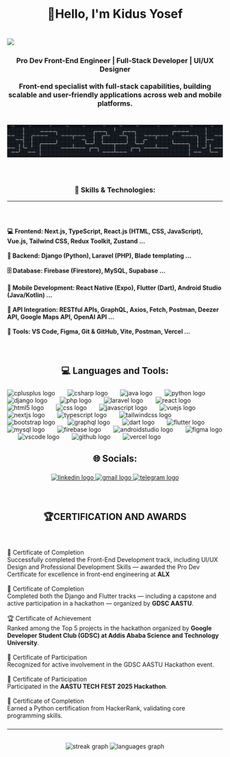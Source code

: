<h1 align="center">👋Hello, I'm Kidus Yosef</h1>

###

<br clear="both">

<div align="left">
  <img src="https://visitor-badge.laobi.icu/badge?page_id=kid-yP.kid-yP&"  />
</div>

###

<h3 align="center">Pro Dev Front-End Engineer | Full-Stack Developer | UI/UX Designer<br><br>Front-end specialist with full-stack capabilities, building scalable and user-friendly applications across web and mobile platforms.</h3>

###

<br clear="both">

<picture>
    <img alt="pacman contribution graph" src="workflows/pacman.svg">
</picture>

###

<br clear="both">


<h3 align="center">🌟 Skills & Technologies:</h3>
<hr>

###

<br clear="both">

<h4 align="left">
💻 Frontend: Next.js, TypeScript, React.js (HTML, CSS, JavaScript), Vue.js, Tailwind CSS, Redux Toolkit, Zustand ...<br><br>
🧠 Backend: Django (Python), Laravel (PHP), Blade templating ...<br><br>
🗄️ Database: Firebase (Firestore), MySQL, Supabase ...<br><br>
📱 Mobile Development: React Native (Expo), Flutter (Dart), Android Studio (Java/Kotlin) ...<br><br>
🔗 API Integration: RESTful APIs, GraphQL, Axios, Fetch, Postman, Deezer API, Google Maps API, OpenAI API ...<br><br>
🧰 Tools: VS Code, Figma, Git & GitHub, Vite, Postman, Vercel ...
</h4>

###

<br clear="both">

<h2 align="center">💻 Languages and Tools:</h2>

###

<div align="left">
  <img src="https://skillicons.dev/icons?i=cpp" height="44" alt="cplusplus logo"  />
  <img width="21" />
  <img src="https://skillicons.dev/icons?i=cs" height="44" alt="csharp logo"  />
  <img width="21" />
  <img src="https://skillicons.dev/icons?i=java" height="44" alt="java logo"  />
  <img width="21" />
  <img src="https://skillicons.dev/icons?i=py" height="44" alt="python logo"  />
  <img width="21" />
  <img src="https://skillicons.dev/icons?i=django" height="44" alt="django logo"  />
  <img width="21" />
  <img src="https://skillicons.dev/icons?i=php" height="44" alt="php logo"  />
  <img width="21" />
  <img src="https://skillicons.dev/icons?i=laravel" height="44" alt="laravel logo"  />
  <img width="21" />
  <img src="https://skillicons.dev/icons?i=react" height="44" alt="react logo"  />
  <img width="21" />
  <img src="https://skillicons.dev/icons?i=html" height="44" alt="html5 logo"  />
  <img width="21" />
  <img src="https://skillicons.dev/icons?i=css" height="44" alt="css logo"  />
  <img width="21" />
  <img src="https://skillicons.dev/icons?i=js" height="44" alt="javascript logo"  />
  <img width="21" />
  <img src="https://skillicons.dev/icons?i=vue" height="44" alt="vuejs logo"  />
  <img width="21" />
  <img src="https://skillicons.dev/icons?i=nextjs" height="44" alt="nextjs logo"  />
  <img width="21" />
  <img src="https://skillicons.dev/icons?i=ts" height="44" alt="typescript logo"  />
  <img width="21" />
  <img src="https://skillicons.dev/icons?i=tailwind" height="44" alt="tailwindcss logo"  />
  <img width="21" />
  <img src="https://cdn.jsdelivr.net/gh/devicons/devicon/icons/bootstrap/bootstrap-original.svg" height="44" alt="bootstrap logo"  />
  <img width="21" />
  <img src="https://skillicons.dev/icons?i=graphql" height="44" alt="graphql logo"  />
  <img width="21" />
  <img src="https://skillicons.dev/icons?i=dart" height="44" alt="dart logo"  />
  <img width="21" />
  <img src="https://skillicons.dev/icons?i=flutter" height="44" alt="flutter logo"  />
  <img width="21" />
  <img src="https://skillicons.dev/icons?i=mysql" height="44" alt="mysql logo"  />
  <img width="21" />
  <img src="https://skillicons.dev/icons?i=firebase" height="44" alt="firebase logo"  />
  <img width="21" />
  <img src="https://skillicons.dev/icons?i=androidstudio" height="44" alt="androidstudio logo"  />
  <img width="21" />
  <img src="https://skillicons.dev/icons?i=figma" height="44" alt="figma logo"  />
  <img width="21" />
  <img src="https://skillicons.dev/icons?i=vscode" height="44" alt="vscode logo"  />
  <img width="21" />
  <img src="https://skillicons.dev/icons?i=github" height="44" alt="github logo"  />
  <img width="21" />
  <img src="https://skillicons.dev/icons?i=vercel" height="44" alt="vercel logo"  />
</div>

###

<h2 align="center">🌐 Socials:</h2>

###

<div align="center">
  <a href="https://www.linkedin.com/in/kidus-yosef-139a32302/" target="_blank">
    <img src="https://raw.githubusercontent.com/maurodesouza/profile-readme-generator/master/src/assets/icons/social/linkedin/default.svg" width="92" height="42" alt="linkedin logo" />
  </a>
  <a href="mailto:kidusmekuria11@gmail.com" target="_blank">
    <img src="https://raw.githubusercontent.com/maurodesouza/profile-readme-generator/master/src/assets/icons/social/gmail/default.svg" width="92" height="42" alt="gmail logo" />
  </a>
  <a href="https://t.me/Butchu1" target="_blank">
    <img src="https://raw.githubusercontent.com/maurodesouza/profile-readme-generator/master/src/assets/icons/social/telegram/default.svg" width="92" height="42" alt="telegram logo" />
  </a>
</div>

###

<br clear="both">

<h2 align="center">🏆CERTIFICATION AND AWARDS</h2>

###

<br clear="both">

<p align="left">📜 Certificate of Completion  <br>Successfully completed the Front-End Development track, including UI/UX Design and Professional Development Skills — awarded the Pro Dev Certificate for excellence in front-end engineering at <strong>ALX</strong><br><br>🧰 Certificate of Completion  <br>Completed both the Django and Flutter tracks — including a capstone and active participation in a hackathon — organized by <strong>GDSC AASTU</strong>.<br><br>🏆 Certificate of Achievement  <br>Ranked among the Top 5 projects in the hackathon organized by <strong>Google Developer Student Club (GDSC) at Addis Ababa Science and Technology University</strong>.<br><br>🤝 Certificate of Participation  <br>Recognized for active involvement in the GDSC AASTU Hackathon event.<br><br>🎉 Certificate of Participation  <br>Participated in the <strong>AASTU TECH FEST 2025 Hackathon</strong>.<br><br>🐍 Certificate of Completion  <br>Earned a Python certification from HackerRank, validating core programming skills.</p>

###

<hr>

<br clear="both">

<div align="center">
  <img src="https://streak-stats.demolab.com?user=kid-yP&locale=en&mode=daily&theme=radical&hide_border=false&border_radius=5&order=3" height="150" alt="streak graph"  />
  <img src="https://github-readme-stats.vercel.app/api/top-langs?username=kid-yP&locale=en&hide_title=false&layout=compact&card_width=320&langs_count=8&theme=radical&hide_border=false&order=2" height="170" alt="languages graph"  />
</div>

###
